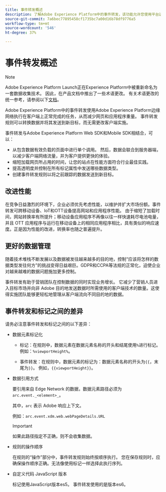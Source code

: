 ```yaml
---
title: 事件转发概述
description: 了解Adobe Experience Platform中的事件转发，该功能允许您使用平台边缘网络执行任务，而无需更改标签实施。
source-git-commit: 7a6bec77895458cf1735bc7a00d16b78df9776a5
workflow-type: tm+mt
source-wordcount: '546'
ht-degree: 37%

---
```


# 事件转发概述

>[!NOTE]
>
>Adobe Experience Platform Launch正在Experience Platform中被重新命名为一套数据收集技术。 因此，在产品文档中推出了一些术语更改。 有关术语更改的统一参考，请参阅以下[文档](../../term-updates.md)。

Adobe Experience Platform中的事件转发使用Adobe Experience Platform边缘网络执行在客户端上正常完成的任务，从而减少网页和应用程序重量。 事件转发规则可以转换数据并将其发送到新目标，而无需更改客户端实施。

事件转发与Adobe Experience Platform Web SDK和Mobile SDK相结合，可以：

* 从包含数据有效负载的页面中进行单个调用。 然后，数据会联合到服务器端，以减少客户端网络流量，并为客户提供更快的体验。
* 缩短加载网页所占用的时间，让您的站点在性能方面符合行业最佳实践。
* 提高透明度并控制在所有标记属性中发送哪些数据类型。
* 创建事件转发规则以将之前跟踪的数据发送到新目标。

## 改进性能

在竞争日益激烈的环境下，企业必须优先考虑性能，以维护并扩大市场份额。事件转发可跨移动设备、IoT和OTT设备提高网站和应用程序性能。 由于缩短了加载时间，网站转换率有所提升；移动设备应用程序不再像以往一样快速耗尽电池电量，并且 OTT 应用程序与运行在移动设备上的相同应用程序相比，具有类似的响应速度。正是因为性能的改进，转换率也随之普遍提升。

## 更好的数据管理

随着技术堆栈不断发展以及数据被发往越来越多的目的地，控制“应该将怎样的数据类型发往何方”的挑战变得日益艰巨。GDPR和CCPA等法规的正常化，迫使企业对越来越难的数据问题施加更多控制。

事件转发有助于营销团队在控制数据的同时实现业务增长。 它减少了营销人员进入目标市场并向非 Adobe 目的地发送数据时所需使用的客户端技术的数量。这使得实施团队能够更轻松地管理从客户端流向不同目的地的数据。

## 事件转发和标记之间的差异

请务必注意事件转发和标记之间的以下差异：

* 数据元素标记化

   * 标记：在规则中，数据元素在数据元素名称的开头和结尾使用`%`进行标记。 例如：`%viewportHeight%`。

   * 事件转发：在规则中，数据元素的标记为：数据元素名称的开头为`{{`，末尾为`}}`。 例如，`{{viewportHeight}}`。

* 数据引用方式

   要引用来自 Edge Network 的数据，数据元素路径必须为 `arc.event._<element>_`。

   其中，`arc` 表示 Adobe 响应上下文。

   例如：`arc.event.xdm.web.webPageDetails.URL`

   >[!IMPORTANT]
   >
   >如果此路径指定不正确，则不会收集数据。


* 规则的操作顺序

   在规则的“操作”部分中，事件转发规则始终按顺序执行。 您在保存规则时，应确保操作顺序正确。无法像使用标记一样选择此执行序列。

* 自定义代码 JavaScript 版本

   标记使用JavaScript版本es5。 事件转发使用的是版本es6。

<!--doc Adobe Cloud Connector extension, get from Jon-->
